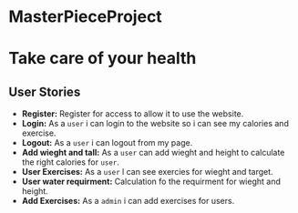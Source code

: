 # MasterPieceProject

# Take care of your health

## User Stories

- **Register:** Register for access to allow it to use the website.
- **Login:** As a `user` i can login to the website so i can see my calories and exercise.
- **Logout:** As a `user` i can logout from my page.
- **Add wieght and tall:** As a `user` can add wieght and height to calculate the right calories  for `user`.
- **User Exercises:** As a `user` l can see exercies for wieght and target.
- **User water requirment:** Calculation fo the requirment for wieght and height.
- **Add Exercises:**  As a `admin` i can add exercises for users. 
